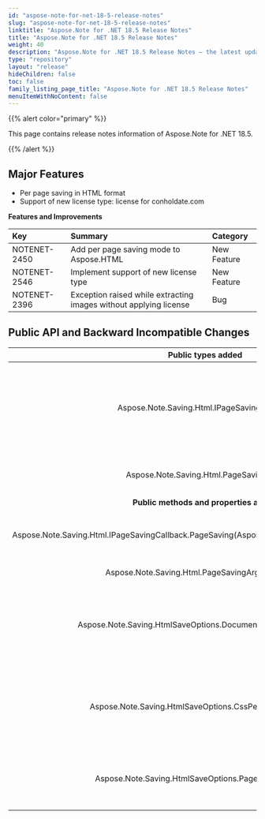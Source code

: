 ```yaml
---
id: "aspose-note-for-net-18-5-release-notes"
slug: "aspose-note-for-net-18-5-release-notes"
linktitle: "Aspose.Note for .NET 18.5 Release Notes"
title: "Aspose.Note for .NET 18.5 Release Notes"
weight: 40
description: "Aspose.Note for .NET 18.5 Release Notes – the latest updates and fixes."
type: "repository"
layout: "release"
hideChildren: false
toc: false
family_listing_page_title: "Aspose.Note for .NET 18.5 Release Notes"
menuItemWithNoContent: false
---
```


{{% alert color="primary" %}} 

This page contains release notes information of Aspose.Note for .NET 18.5.

{{% /alert %}} 

## **Major Features**
- Per page saving in HTML format
- Support of new license type: license for conholdate.com

**Features and Improvements**

|**Key**|**Summary**|**Category**|
| :- | :- | :- |
|NOTENET-2450|Add per page saving mode to Aspose.HTML|New Feature|
|NOTENET-2546|Implement support of new license type|New Feature|
|NOTENET-2396|Exception raised while extracting images without applying license|Bug|
## **Public API and Backward Incompatible Changes**
|**Public types added**|**Description**|
| :-: | :-: |
|Aspose.Note.Saving.Html.IPageSavingCallback|Implement this interface if you want to control how Aspose.Note saves separate pages.|
|Aspose.Note.Saving.Html.PageSavingArgs|Provides data for PageSaving event.|
|**Public methods and properties added**|**Description**|
|Aspose.Note.Saving.Html.IPageSavingCallback.PageSaving(Aspose.Note.Saving.Html.PageSavingArgs)|Called when Aspose.Note saves a separate page.|
|Aspose.Note.Saving.Html.PageSavingArgs.PageIndex|Current page index.|
|Aspose.Note.Saving.HtmlSaveOptions.DocumentPerPageGeneration|Gets or sets a value indicating whether document per page generation is enabled.|
|Aspose.Note.Saving.HtmlSaveOptions.CssPerPageGeneration|Gets or sets whether the StyleSheet file will be generated for each new page separately.|
|Aspose.Note.Saving.HtmlSaveOptions.PageSavingCallback|Gets or sets the callback that is called to create resource to store page.|


